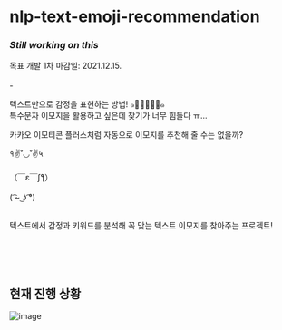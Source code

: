 # nlp-text-emoji-recommendation

### *Still working on this*

목표 개발 1차 마감일: 2021.12.15.
<br/><br/>-
<br/>


텍스트만으로 감정을 표현하는 방법! ๑･̑◡･̑๑  
특수문자 이모지을 활용하고 싶은데 찾기가 너무 힘들다 ㅠ...  

카카오 이모티콘 플러스처럼 자동으로 이모지를 추천해 줄 수는 없을까?

१✌˚◡˚✌५  
<br/>
（￣ε￣ʃƪ）  
<br/>
( ͡~ ͜ʖ ͡°)  
<br/>

텍스트에서 감정과 키워드를 분석해 꼭 맞는 텍스트 이모지를 찾아주는 프로젝트!  

<br/>
<br/>
<br/>

## 현재 진행 상황
![image](https://user-images.githubusercontent.com/71601985/145218656-83bf0ad0-7c40-4a3e-8be7-e8478f2d983d.png)

